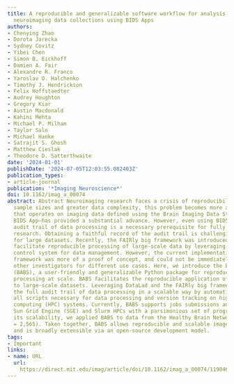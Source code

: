 ```yaml
---
title: A reproducible and generalizable software workflow for analysis of large-scale
  neuroimaging data collections using BIDS Apps
authors:
- Chenying Zhao
- Dorota Jarecka
- Sydney Covitz
- Yibei Chen
- Simon B. Eickhoff
- Damien A. Fair
- Alexandre R. Franco
- Yaroslav O. Halchenko
- Timothy J. Hendrickson
- Felix Hoffstaedter
- Audrey Houghton
- Gregory Kiar
- Austin Macdonald
- Kahini Mehta
- Michael P. Milham
- Taylor Salo
- Michael Hanke
- Satrajit S. Ghosh
- Matthew Cieslak
- Theodore D. Satterthwaite
date: '2024-01-01'
publishDate: '2024-07-05T12:03:55.082403Z'
publication_types:
- article-journal
publication: '*Imaging Neuroscience*'
doi: 10.1162/imag_a_00074
abstract: Abstract Neuroimaging research faces a crisis of reproducibility. With massive
  sample sizes and greater data complexity, this problem becomes more acute. Software
  that operates on imaging data defined using the Brain Imaging Data Structure (BIDS)—the
  BIDS App—has provided a substantial advance. However, even using BIDS Apps, a full
  audit trail of data processing is a necessary prerequisite for fully reproducible
  research. Obtaining a faithful record of the audit trail is challenging—especially
  for large datasets. Recently, the FAIRly big framework was introduced as a way to
  facilitate reproducible processing of large-scale data by leveraging DataLad—a version
  control system for data management. However, the current implementation of this
  framework was more of a proof of concept, and could not be immediately reused by
  other investigators for different use cases. Here, we introduce the BIDS App Bootstrap
  (BABS), a user-friendly and generalizable Python package for reproducible image
  processing at scale. BABS facilitates the reproducible application of BIDS Apps
  to large-scale datasets. Leveraging DataLad and the FAIRly big framework, BABS tracks
  the full audit trail of data processing in a scalable way by automatically preparing
  all scripts necessary for data processing and version tracking on high performance
  computing (HPC) systems. Currently, BABS supports jobs submissions and audits on
  Sun Grid Engine (SGE) and Slurm HPCs with a parsimonious set of programs. To demonstrate
  its scalability, we applied BABS to data from the Healthy Brain Network (HBN; n
  = 2,565). Taken together, BABS allows reproducible and scalable image processing
  and is broadly extensible via an open-source development model.
tags:
- Important
links:
- name: URL
  url: 
    https://direct.mit.edu/imag/article/doi/10.1162/imag_a_00074/119046/A-reproducible-and-generalizable-software-workflow
---
```

